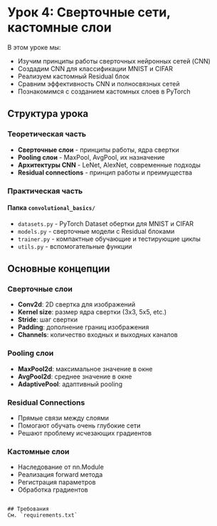 # Урок 4: Сверточные сети, кастомные слои

В этом уроке мы:
- Изучим принципы работы сверточных нейронных сетей (CNN)
- Создадим CNN для классификации MNIST и CIFAR
- Реализуем кастомный Residual блок
- Сравним эффективность CNN и полносвязных сетей
- Познакомимся с созданием кастомных слоев в PyTorch

## Структура урока

### Теоретическая часть
- **Сверточные слои** - принципы работы, ядра свертки
- **Pooling слои** - MaxPool, AvgPool, их назначение
- **Архитектуры CNN** - LeNet, AlexNet, современные подходы
- **Residual connections** - принцип работы и преимущества

### Практическая часть

#### Папка `convolutional_basics/`
- `datasets.py` - PyTorch Dataset обертки для MNIST и CIFAR
- `models.py` - сверточные модели с Residual блоками
- `trainer.py` - компактные обучающие и тестирующие циклы
- `utils.py` - вспомогательные функции

## Основные концепции

### Сверточные слои
- **Conv2d**: 2D свертка для изображений
- **Kernel size**: размер ядра свертки (3x3, 5x5, etc.)
- **Stride**: шаг свертки
- **Padding**: дополнение границ изображения
- **Channels**: количество входных и выходных каналов

### Pooling слои
- **MaxPool2d**: максимальное значение в окне
- **AvgPool2d**: среднее значение в окне
- **AdaptivePool**: адаптивный pooling

### Residual Connections
- Прямые связи между слоями
- Помогают обучать очень глубокие сети
- Решают проблему исчезающих градиентов

### Кастомные слои
- Наследование от nn.Module
- Реализация forward метода
- Регистрация параметров
- Обработка градиентов
```

## Требования
См. `requirements.txt`
